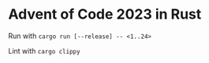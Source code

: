 # Advent of Code 2023 in Rust

Run with `cargo run [--release] -- <1..24>`

Lint with `cargo clippy`
